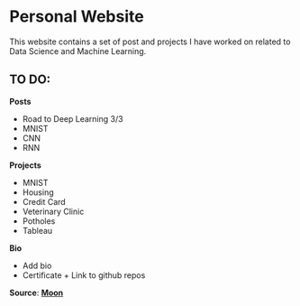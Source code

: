 # Personal Website

This website contains a set of post and projects I have worked on related to Data Science and Machine Learning.

## TO DO:
**Posts**  
  - Road to Deep Learning 3/3  
  - MNIST  
  - CNN  
  - RNN  
    
**Projects**  
 - MNIST  
 - Housing  
 - Credit Card  
 - Veterinary Clinic  
 - Potholes  
 - Tableau  
        
**Bio**
 - Add bio  
 - Certificate + Link to github repos  

**Source**: **[Moon](https://taylantatli.github.io/Moon)**
